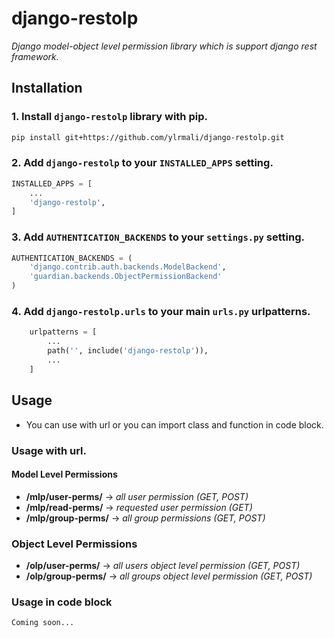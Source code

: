 # django-restolp
*Django model-object level permission library which is support django rest framework.*

## Installation
### 1. Install `django-restolp` library with pip.
```bash
pip install git+https://github.com/ylrmali/django-restolp.git
```

### 2. Add `django-restolp` to your `INSTALLED_APPS` setting.
```python
INSTALLED_APPS = [
    ...
    'django-restolp',
]
```

### 3. Add `AUTHENTICATION_BACKENDS` to your `settings.py` setting.
```python
AUTHENTICATION_BACKENDS = (
    'django.contrib.auth.backends.ModelBackend', 
    'guardian.backends.ObjectPermissionBackend'
)
```
### 4. Add `django-restolp.urls` to your main `urls.py` urlpatterns.
```python
    urlpatterns = [
        ...
        path('', include('django-restolp')),
        ...
    ]
```

## Usage
* You can use with url or you can import class and function in code block.
### Usage with url.
   #### Model Level Permissions
   * **/mlp/user-perms/**  -> *all user permission (GET, POST)*
   * **/mlp/read-perms/**  -> *requested user permission (GET)*
   * **/mlp/group-perms/** -> *all group permissions (GET, POST)*
   ### Object Level Permissions
   * **/olp/user-perms/**  -> *all users object level permission (GET, POST)*
   * **/olp/group-perms/** -> *all groups object level permission (GET, POST)*

### Usage in code block
    Coming soon...
    
     
